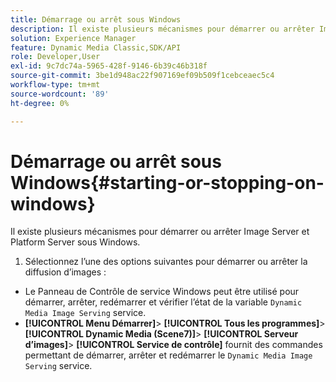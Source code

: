 ```yaml
---
title: Démarrage ou arrêt sous Windows
description: Il existe plusieurs mécanismes pour démarrer ou arrêter Image Server et Platform Server sous Windows.
solution: Experience Manager
feature: Dynamic Media Classic,SDK/API
role: Developer,User
exl-id: 9c7dc74a-5965-428f-9146-6b39c46b318f
source-git-commit: 3be1d948ac22f907169ef09b509f1cebceaec5c4
workflow-type: tm+mt
source-wordcount: '89'
ht-degree: 0%

---
```


# Démarrage ou arrêt sous Windows{#starting-or-stopping-on-windows}

Il existe plusieurs mécanismes pour démarrer ou arrêter Image Server et Platform Server sous Windows.

1. Sélectionnez l’une des options suivantes pour démarrer ou arrêter la diffusion d’images :

* Le Panneau de Contrôle de service Windows peut être utilisé pour démarrer, arrêter, redémarrer et vérifier l’état de la variable `Dynamic Media Image Serving` service.
* **[!UICONTROL Menu Démarrer]**> **[!UICONTROL Tous les programmes]**> **[!UICONTROL Dynamic Media (Scene7)]**> **[!UICONTROL Serveur d’images]**> **[!UICONTROL Service de contrôle]** fournit des commandes permettant de démarrer, arrêter et redémarrer le `Dynamic Media Image Serving` service.
